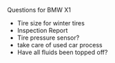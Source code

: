Questions for BMW X1
* Tire size for winter tires
* Inspection Report
* Tire pressure sensor?
* take care of used car process
* Have all fluids been topped off?
